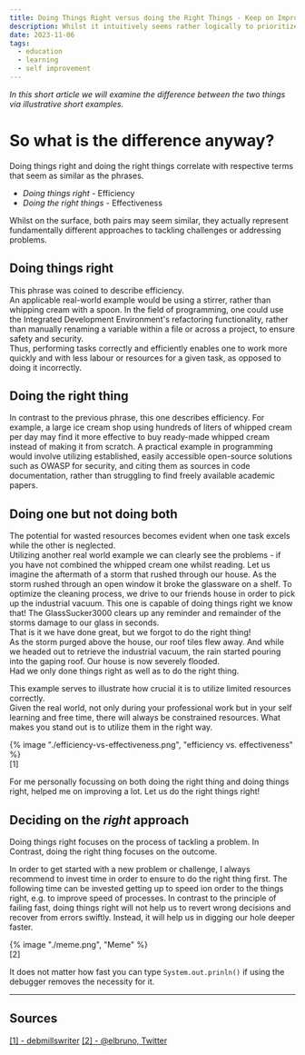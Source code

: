 ```yaml
---
title: Doing Things Right versus doing the Right Things - Keep on Improving
description: Whilst it intuitively seems rather logically to prioritize on doing things right, it is indeed as relevant to do the right things.
date: 2023-11-06
tags:
  - education
  - learning
  - self improvement
---
```


_In this short article we will examine the difference between the two things via illustrative short examples._

# So what is the difference anyway?

Doing things right and doing the right things correlate with respective terms that seem as similar as the phrases.

- _Doing things right_ - Efficiency
- _Doing the right things_ - Effectiveness

Whilst on the surface, both pairs may seem similar, they actually represent fundamentally different approaches to
tackling challenges or addressing problems.

## Doing things right
This phrase was coined to describe efficiency.  
An applicable real-world example would be using a stirrer, rather than whipping cream with a spoon.
In the field of programming, one could use the Integrated Development Environment's refactoring functionality, rather
than manually renaming a variable within a file or across a project, to ensure safety and security.  
Thus, performing tasks correctly and efficiently enables one to work more quickly and with less labour or resources for a given task, as opposed to doing it incorrectly.

## Doing the right thing
In contrast to the previous phrase, this one describes efficiency.
For example, a large ice cream shop using hundreds of liters of whipped cream per day may find it more effective to buy ready-made whipped cream instead of making it from scratch.
A practical example in programming would involve utilizing established, easily accessible open-source solutions such as OWASP for security, and citing them as sources in code documentation, rather than struggling to find freely available academic papers.

## Doing one but not doing both
The potential for wasted resources becomes evident when one task excels while the other is neglected.   
Utilizing another real world example we can clearly see the problems - if you have not combined the whipped cream one whilst reading.
Let us imagine the aftermath of a storm that rushed through our house.
As the storm rushed through an open window it broke the glassware on a shelf.
To optimize the cleaning process, we drive to our friends house in order to pick up the industrial vacuum.
This one is capable of doing things right we know that! 
The GlassSucker3000 clears up any reminder and remainder of the storms damage to our glass in seconds.  
That is it we have done great, but we forgot to do the right thing!  
As the storm purged above the house, our roof tiles flew away.
And while we headed out to retrieve the industrial vacuum, the rain started pouring into the gaping roof.
Our house is now severely flooded.  
Had we only done things right as well as to do the right thing.  

This example serves to illustrate how crucial it is to utilize limited resources correctly.  
Given the real world, not only during your professional work but in your self learning and free time, there will always be constrained resources.
What makes you stand out is to utilize them in the right way.

{% image "./efficiency-vs-effectiveness.png", "efficiency vs. effectiveness" %}  
[1]

For me personally focussing on both doing the right thing and doing things right, helped me on improving a lot.
Let us do the right things right!

## Deciding on the _right_ approach
Doing things right focuses on the process of tackling a problem.
In Contrast, doing the right thing focuses on the outcome.  

In order to get started with a new problem or challenge, I always recommend to invest time in order to ensure to do the right thing first.
The following time can be invested getting up to speed ion order to the things right, e.g. to improve speed of processes.
In contrast to the principle of failing fast, doing things right will not help us to revert wrong decisions and recover from errors swiftly.
Instead, it will help us in digging our hole deeper faster.  

{% image "./meme.png", "Meme" %}  
[2]

It does not matter how fast you can type `System.out.prinln()` if using the debugger removes the necessity for it.

---
## Sources
<a href="https://debmillswriter.com/wp-content/uploads/2015/10/Blog-Effectiveness-vs.-Efficiency.png" target="_blank">[1] - debmillswriter</a>
<a href="https://twitter.com/elbruno/status/1396176506334941186?lang=zh-Hant" target="_blank">[2] - @elbruno, Twitter</a>


